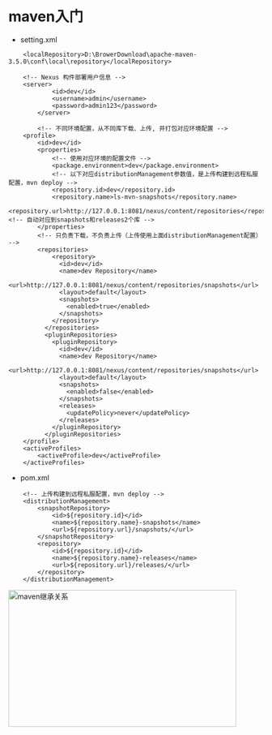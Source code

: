 
# maven入门  

* setting.xml    
```
	<localRepository>D:\BrowerDownload\apache-maven-3.5.0\conf\local\repository</localRepository>  

  	<!-- Nexus 构件部署用户信息 -->
	<server>
      		<id>dev</id>
      		<username>admin</username>
      		<password>admin123</password>
    	</server>  
    
    	<!-- 不同环境配置，从不同库下载、上传, 并打包对应环境配置 -->
	<profile>
		<id>dev</id>
		<properties>
			<!-- 使用对应环境的配置文件 -->
			<package.environment>dev</package.environment>
			<!-- 以下对应distributionManagement参数值，是上传构建到远程私服配置，mvn deploy -->  
			<repository.id>dev</repository.id>
			<repository.name>ls-mvn-snapshots</repository.name>
			<repository.url>http://127.0.0.1:8081/nexus/content/repositories</repository.url><!-- 自动对应到snapshots和releases2个库 -->
		</properties>
		<!-- 只负责下载，不负责上传（上传使用上面distributionManagement配置） -->
		<repositories>
			<repository>
			  <id>dev</id>
			  <name>dev Repository</name>
			  <url>http://127.0.0.1:8081/nexus/content/repositories/snapshots</url>
			  <layout>default</layout>
			  <snapshots>
				<enabled>true</enabled>
			  </snapshots>
			</repository>
		  </repositories>
		  <pluginRepositories>
			<pluginRepository>
			  <id>dev</id>
			  <name>dev Repository</name>
			  <url>http://127.0.0.1:8081/nexus/content/repositories/snapshots</url>
			  <layout>default</layout>
			  <snapshots>
				<enabled>false</enabled>
			  </snapshots>
			  <releases>
				<updatePolicy>never</updatePolicy>
			  </releases>
			</pluginRepository>
		  </pluginRepositories>
	</profile>
	<activeProfiles>
		<activeProfile>dev</activeProfile>
	</activeProfiles>  
```
   
* pom.xml  
```   	
	<!-- 上传构建到远程私服配置，mvn deploy -->
	<distributionManagement>
		<snapshotRepository>
			<id>${repository.id}</id>
			<name>${repository.name}-snapshots</name>
			<url>${repository.url}/snapshots/</url>
		</snapshotRepository>  
	    <repository>  
	        <id>${repository.id}</id>  
	        <name>${repository.name}-releases</name>  
	        <url>${repository.url}/releases/</url>  
	    </repository> 
	</distributionManagement>
```
<img src="https://thumbnail0.baidupcs.com/thumbnail/c9c1a89f91defab8987072852eafebef?fid=3189207338-250528-475511094875812&time=1536418800&rt=sh&sign=FDTAER-DCb740ccc5511e5e8fedcff06b081203-CYdISTF5ZrnDffYsBQCx6rJk8yw%3D&expires=8h&chkv=0&chkbd=0&chkpc=&dp-logid=5820791610589944698&dp-callid=0&size=c710_u400&quality=100&vuk=-&ft=video" target="_blank" width = "450" height = "270" alt="maven继承关系" align=center /> 

    
    

